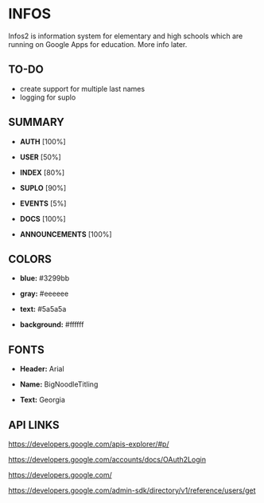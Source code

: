 INFOS
==============
Infos2 is information system for elementary and high schools which are running on Google Apps for education. More info later.

TO-DO
--------------
- create support for multiple last names
- logging for suplo

SUMMARY
--------------
- **AUTH**			[100%]

- **USER**			[50%]

- **INDEX**			[80%]

- **SUPLO**			[90%]

- **EVENTS**		[5%]

- **DOCS**			[100%]

- **ANNOUNCEMENTS**	[100%]

COLORS
--------------
- **blue:**			#3299bb

- **gray:** 		#eeeeee

- **text:**			#5a5a5a

- **background:**	#ffffff
	

FONTS
--------------
- **Header:**		Arial

- **Name:** 		BigNoodleTitling

- **Text:**			Georgia

API LINKS
--------------
https://developers.google.com/apis-explorer/#p/

https://developers.google.com/accounts/docs/OAuth2Login

https://developers.google.com/

https://developers.google.com/admin-sdk/directory/v1/reference/users/get